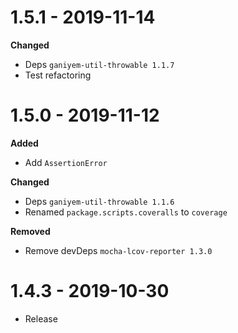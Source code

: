 # 1.5.1 - 2019-11-14

**Changed**
- Deps `ganiyem-util-throwable 1.1.7`
- Test refactoring

# 1.5.0 - 2019-11-12

**Added**
- Add `AssertionError` 

**Changed**
- Deps `ganiyem-util-throwable 1.1.6`
- Renamed `package.scripts.coveralls` to `coverage`

**Removed**
- Remove devDeps `mocha-lcov-reporter 1.3.0`

# 1.4.3 - 2019-10-30

- Release